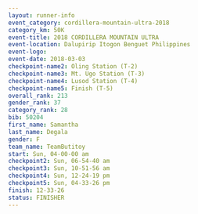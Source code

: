 ```yaml
---
layout: runner-info 
event_category: cordillera-mountain-ultra-2018 
category_km: 50K 
event-title: 2018 CORDILLERA MOUNTAIN ULTRA 
event-location: Dalupirip Itogon Benguet Philippines 
event-logo: 
event-date: 2018-03-03 
checkpoint-name2: Oling Station (T-2) 
checkpoint-name3: Mt. Ugo Station (T-3) 
checkpoint-name4: Lusod Station (T-4) 
checkpoint-name5: Finish (T-5) 
overall_rank: 213
gender_rank: 37
category_rank: 28
bib: 50204
first_name: Samantha
last_name: Degala
gender: F
team_name: TeamButitoy
start: Sun, 04-00-00 am
checkpoint2: Sun, 06-54-40 am
checkpoint3: Sun, 10-51-56 am
checkpoint4: Sun, 12-24-19 pm
checkpoint5: Sun, 04-33-26 pm
finish: 12-33-26
status: FINISHER
---
```

